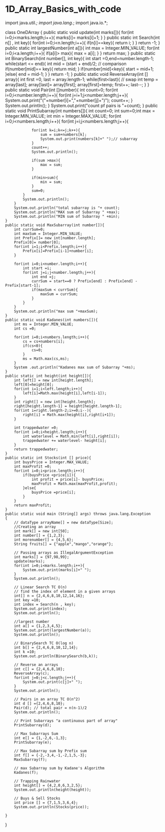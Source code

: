 # 1D_Array_Basics_with_code

import java.util.*;
import java.lang.*;
import java.io.*;

class OneDArray
{
    public static void update(int marks[]){
        for(int i=0;i<marks.length;i++){
            marks[i]= marks[i]+1;
        }
    }
    public static int Search(int n[] , int key){
        for(int i=0;i<n.length;i++){
            if(n[i]==key){
                return i;
            }
        }
        return -1;
    }
    public static int largestNumber(int a[]){
        int max = Integer.MIN_VALUE;
        for(int i=0;i<a.length;i++){
            if(a[i]> max){
                max = a[i];
            }
        }
        return max;
    }
    public static int BinarySearch(int number[], int key){
        int start =0,end=number.length-1;
        while(start <= end){
            int mid = (start + end)/2;
            // comparison
            if(number[mid]== key){
                return mid;
            }
            if(number[mid]<key){
                start = mid+1;
            }else{
                end = mid-1;
            }
        }
        return -1;
    }
    public static void ReverseArray(int [] array){
        int first =0, last = array.length-1;
        while(first<last){
            // swap
            int temp = array[last];
            array[last]= array[first];
            array[first]=temp;
            first++;
            last--;
        }
    }
    public static void Pair(int []number){
        int count=0;
        for(int i=0;i<number.length;i++){
            for(int j=i+1;j<number.length;j++){
                System.out.print("("+number[i]+","+number[j]+")");
                count++;
            }
            System.out.println();
        }
        System.out.print("count pf pairs is "+count);
    }
    public static void PrintSubarray(int numbers[]){
        int count=0; int sum=0;int max = Integer.MIN_VALUE;
        int min = Integer.MAX_VALUE;
        for(int i=0;i<numbers.length;i++){
            for(int j=i;j<numbers.length;j++){
                
                for(int k=i;k<=j;k++){
                    sum = sum+numbers[k];
                    System.out.print(numbers[k]+" ");// subarray
                }
                count++;
                System.out.println();
                
                if(sum >max){
                    max = sum;
                }
                
                if(min>sum){
                    min = sum;
                }
                sum=0;
            }
            System.out.println();
        }
        System.out.println("total subarray is "+ count);
        System.out.println("MAX sum of Subarray " +max);
        System.out.println("MIN sum of Subarray " +min);
    }
    public static void MaxSubarray(int number[]){
        int currSum=0;
        int maxSum = Integer.MIN_VALUE;
        int Prefix[]= new int[number.length];
        Prefix[0]= number[0];
        for(int i=1;i<Prefix.length;i++){
            Prefix[i]=Prefix[i-1]+number[i];
        }
        
        for(int i=0;i<number.length;i++){
            int start =i;
            for(int j=i;j<number.length;j++){
                int end =j;
                currSum = start==0 ? Prefix[end] : Prefix[end] - Prefix[start-1];
                if(maxSum < currSum){
                    maxSum = currSum;
                }
            }
        }
        System.out.println("max sum "+maxSum);
    }
    public static void Kadanes(int numbers[]){
        int ms = Integer.MIN_VALUE;
        int cs =0;
        
        for(int i=0;i<numbers.length;i++){
            cs = cs+numbers[i];
            if(cs<0){
                cs=0;
            }
            ms = Math.max(cs,ms);
        }
        System .out.println("Kadanes max sum of Subarray "+ms);
    }
    public static int height(int height[]){
        int left[] = new int[height.length];
        left[0]=height[0];
        for(int i=1;i<left.length;i++){
            left[i]=Math.max(height[i],left[i-1]);
        }
        int right[] = new int[height.length];
        right[height.length-1] = height[height.length-1];
        for(int i=right.length-2;i>=0;i--){
            right[i] = Math.max(height[i],right[i+1]);
        }
        
        int trappedwater =0;
        for(int i=0;i<height.length;i++){
            int waterlevel = Math.min(left[i],right[i]);
            trappedwater += waterlevel- height[i];
        }
        return trappedwater;
    }
    public static int Stocks(int [] price){
        int buysPrice = Integer.MAX_VALUE;
        int maxProfit =0;
        for(int i=0;i<price.length;i++){
            if(buysPrice <price[i]){
                int profit = price[i]- buysPrice;
                maxProfit = Math.max(maxProfit,profit);
            }else{
                buysPrice =price[i];
            }
        }
        return maxProfit;
    }
	public static void main (String[] args) throws java.lang.Exception
	{
	    // dataType arrayName[] = new dataType[Size];
	    //Creating an array 
		int mark[] = new int[50];
		int number[] = {1,2,3};
		int morenumber[] = {4,5,6};
		String fruits[] = {"apple","mango","orange"};
  
		// Passing arrays as IllegalArgumentException
		int marks[] = {97,98,99};
		update(marks);
		for(int i=0;i<marks.length;i++){
		    System.out.print(marks[i]+" ");
		}
		System.out.println();
  
		// Linear Search TC O(n)
		// find the index of element in a given arrays
		int[] n = {2,4,6,8,10,12,14,16};
		int key =10;
		int index = Search(n , key);
		System.out.print(index);
		System.out.println();
  
		//largest number 
		int a[] = {1,2,3,4,5};
		System.out.print(largestNumber(a));
		System.out.println();
  
		// BinarySearch TC O(log n)
		int b[] = {2,4,6,8,10,12,14};
		int k =10;
		System.out.println(BinarySearch(b,k));
  
		// Reverse an arrays
		int c[] = {2,4,6,8,10};
		ReverseArray(c);
		for(int j=0;j<c.length;j++){
		    System.out.print(c[j]+" ");
		}
		System.out.println();
  
		// Pairs in an array TC O(n^2)
		int d [] ={2,4,6,8,10};
		Pair(d); // total pair = n(n-1)/2
		System.out.println();
  
		// Print Subarrays "a continuous part of array"
		PrintSubarray(d);
  
		// Max Subarrays Sum 
		int e[] = {1,-2,6,-1,3};
		PrintSubarray(e);
  
		// Max Subarray sum by Prefix sum
		int f[] = {-2,-3,4,-1,-2,1,5,-3};
		MaxSubarray(f);
  
		// max Subarray sum by Kadane's Algorithm
		Kadanes(f);
  
		// Trapping Rainwater
		int height[] = {4,2,0,6,3,2,5};
		System.out.println(height(height));
  
		// Buys & Sell Stocks 
		int price [] = {7,1,5,3,6,4};
		System.out.println(Stocks(price));
		
	}
}
